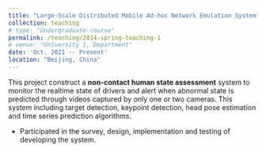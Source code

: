 ```yaml
---
title: "Large-Scale Distributed Mobile Ad-hoc Network Emulation System"
collection: teaching
# type: "Undergraduate course"
permalink: /teaching/2014-spring-teaching-1
# venue: "University 1, Department"
date: 'Oct. 2021 -- Present'
location: "Beijing, China"
---
```


This project construct a **non-contact human state assessment** system to monitor the realtime state of drivers and alert when abnormal state is predicted through videos captured by only one or two cameras. This system including target detection, keypoint detection, head pose estimation and time series prediction algorithms.

* Participated in the survey, design, implementation and testing of developing the system.